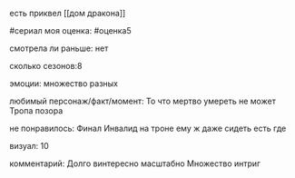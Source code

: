 
есть приквел [[дом дракона]]

#сериал
моя оценка: #оценка5 

смотрела ли раньше: нет

сколько сезонов:8

эмоции: множество разных

любимый персонаж/факт/момент:
То что мертво умереть не может
Тропа позора

не понравилось:
Финал 
Инвалид на троне ему ж даже сидеть есть где 

визуал: 10

комментарий:
Долго винтересно масштабно
Множество интриг
 